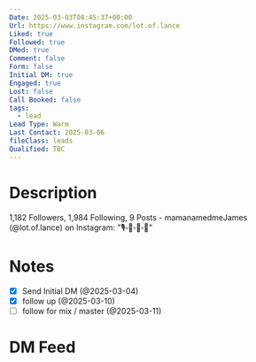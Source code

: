 ```yaml
---
Date: 2025-03-03T08:45:37+00:00
Url: https://www.instagram.com/lot.of.lance
Liked: true
Followed: true
DMed: true
Comment: false
Form: false
Initial DM: true
Engaged: true
Lost: false
Call Booked: false
tags:
  - lead
Lead Type: Warm
Last Contact: 2025-03-06
fileClass: leads
Qualified: TBC
---
```

# Description
1,182 Followers, 1,984 Following, 9 Posts - mamanamedmeJames (@lot.of.lance) on Instagram: "🎙▫️🎼▫️🎸▫️🎥"
# Notes
- [x] Send Initial DM (@2025-03-04)
- [x] follow up (@2025-03-10)
- [ ] follow for mix / master (@2025-03-11)
# DM Feed